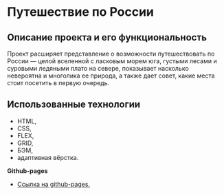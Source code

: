 # Путешествие по России

## Описание проекта и его функциональность

Проект расширяет представление о возможности путешествовать
по России — целой вселенной с ласковым морем юга, густыми лесами и
суровыми ледяными плато на севере, показывает насколько невероятна и многолика ее природа,
а также дает совет, какие места стоит посетить в первую очередь.

## Использованные технологии

- HTML,
- CSS,
- FLEX,
- GRID,
- БЭМ,
- адаптивная вёрстка.

**Github-pages**

- [Ссылка на github-pages.](https://stern-ritter.github.io/russian-travel/)
